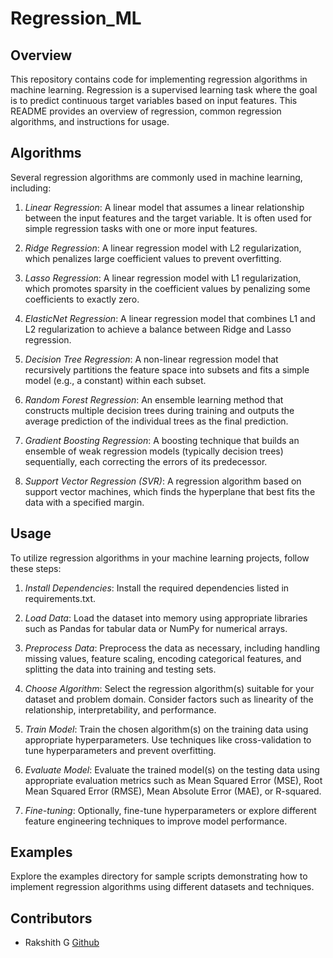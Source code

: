 # Regression_ML

## Overview
This repository contains code for implementing regression algorithms in machine learning. Regression is a supervised learning task where the goal is to predict continuous target variables based on input features. This README provides an overview of regression, common regression algorithms, and instructions for usage.

## Algorithms
Several regression algorithms are commonly used in machine learning, including:

1. *Linear Regression*: A linear model that assumes a linear relationship between the input features and the target variable. It is often used for simple regression tasks with one or more input features.

2. *Ridge Regression*: A linear regression model with L2 regularization, which penalizes large coefficient values to prevent overfitting.

3. *Lasso Regression*: A linear regression model with L1 regularization, which promotes sparsity in the coefficient values by penalizing some coefficients to exactly zero.

4. *ElasticNet Regression*: A linear regression model that combines L1 and L2 regularization to achieve a balance between Ridge and Lasso regression.

5. *Decision Tree Regression*: A non-linear regression model that recursively partitions the feature space into subsets and fits a simple model (e.g., a constant) within each subset.

6. *Random Forest Regression*: An ensemble learning method that constructs multiple decision trees during training and outputs the average prediction of the individual trees as the final prediction.

7. *Gradient Boosting Regression*: A boosting technique that builds an ensemble of weak regression models (typically decision trees) sequentially, each correcting the errors of its predecessor.

8. *Support Vector Regression (SVR)*: A regression algorithm based on support vector machines, which finds the hyperplane that best fits the data with a specified margin.

## Usage
To utilize regression algorithms in your machine learning projects, follow these steps:

1. *Install Dependencies*: Install the required dependencies listed in requirements.txt.

2. *Load Data*: Load the dataset into memory using appropriate libraries such as Pandas for tabular data or NumPy for numerical arrays.

3. *Preprocess Data*: Preprocess the data as necessary, including handling missing values, feature scaling, encoding categorical features, and splitting the data into training and testing sets.

4. *Choose Algorithm*: Select the regression algorithm(s) suitable for your dataset and problem domain. Consider factors such as linearity of the relationship, interpretability, and performance.

5. *Train Model*: Train the chosen algorithm(s) on the training data using appropriate hyperparameters. Use techniques like cross-validation to tune hyperparameters and prevent overfitting.

6. *Evaluate Model*: Evaluate the trained model(s) on the testing data using appropriate evaluation metrics such as Mean Squared Error (MSE), Root Mean Squared Error (RMSE), Mean Absolute Error (MAE), or R-squared.

7. *Fine-tuning*: Optionally, fine-tune hyperparameters or explore different feature engineering techniques to improve model performance.

## Examples
Explore the examples directory for sample scripts demonstrating how to implement regression algorithms using different datasets and techniques.

## Contributors
- Rakshith G [Github](https://github.com/Rakshithg6)
